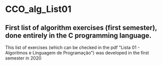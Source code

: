 # CCO_alg_List01
## First list of algorithm exercises (first semester), done entirely in the C programming language.

This list of exercises (which can be checked in the pdf "Lista 01 - Algoritmos e Linguagem de Programação") was developed in the first semester in 2020
